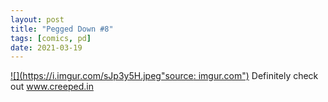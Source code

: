 ```yaml
---
layout: post
title: "Pegged Down #8"
tags: [comics, pd]
date: 2021-03-19
---
```

<!-- #89 -->
[![](https://i.imgur.com/sJp3y5H.jpeg"source: imgur.com")](https://i.imgur.com/sJp3y5H.jpeg)
Definitely check out www.creeped.in
